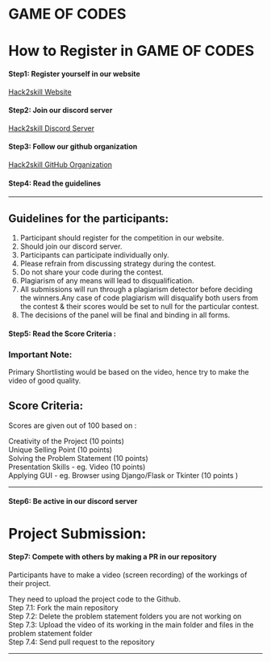 # GAME OF CODES



# How to Register in GAME OF CODES

#### Step1: Register yourself in our website

[Hack2skill Website](https://hack2skill.com/hack/goc3) 

#### Step2: Join our discord server

[Hack2skill Discord Server](https://discord.gg/2acmdTsKeR)

#### Step3: Follow our github organization

[Hack2skill GitHub Organization](https://github.com/hack2skill)

#### Step4: Read the guidelines
***

## Guidelines for the participants:

1. Participant should register for the competition in our website.
2. Should join our discord server.
3. Participants can participate individually only.
4. Please refrain from discussing strategy during the contest.
5. Do not share your code during the contest.
6. Plagiarism of any means will lead to disqualification.
7. All submissions will run through a plagiarism detector before deciding the winners.Any case of code plagiarism will disqualify both users from the contest & their scores would be set to null for the particular contest.
8. The decisions of the panel will be final and binding in all forms.

#### Step5: Read the Score Criteria :


### Important Note:

Primary Shortlisting would be based on the video, hence try to make the video of good quality.

## Score Criteria:

Scores are given out of 100 based on :

Creativity of the Project (10 points) <br />
Unique Selling Point (10 points) <br />
Solving the Problem Statement (10 points) <br />
Presentation Skills - eg. Video (10 points) <br />
Applying GUI - eg. Browser using Django/Flask or Tkinter (10 points ) <br />


***


#### Step6: Be active in our discord server

# Project Submission:
#### Step7: Compete with others by making a PR in our repository

Participants have to make a video (screen recording) of the workings of their project.

They need to upload the project code to the Github. <br />
Step 7.1: Fork the main repository <br/>
Step 7.2: Delete the problem statement folders you are not working on <br/>
Step 7.3: Upload the video of its working in the main folder and files in the problem statement folder <br/>
Step 7.4: Send pull request to the repository <br/>
***
